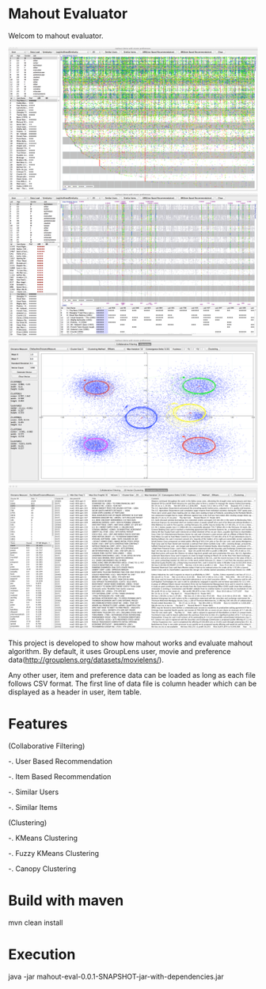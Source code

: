 Mahout Evaluator
==========

Welcom to mahout evaluator.

![Preview](mahout-eval/doc/mahout-demo-main.tiff)
![Preview](mahout-eval/doc/mahout-demo-ubr.tiff)
![Preview](mahout-eval/doc/mahout-demo-clustering.tiff)
![Preview](mahout-eval/doc/document-clustering.tiff)

This project is developed to show how mahout works and evaluate mahout algorithm.
By default, it uses GroupLens user, movie and preference data(http://grouplens.org/datasets/movielens/).

Any other user, item and preference data can be loaded as long as each file follows CSV format.
The first line of data file is column header which can be displayed as a header in user, item table.

Features
==========

(Collaborative Filtering)

-. User Based Recommendation

-. Item Based Recommendation

-. Similar Users

-. Similar Items

(Clustering)

-. KMeans Clustering

-. Fuzzy KMeans Clustering

-. Canopy Clustering


Build with maven
==========
mvn clean install

Execution
==========
java -jar mahout-eval-0.0.1-SNAPSHOT-jar-with-dependencies.jar
